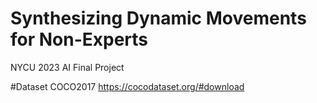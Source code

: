 # Synthesizing Dynamic Movements for Non-Experts
NYCU 2023 AI Final Project

#Dataset
COCO2017 
https://cocodataset.org/#download

